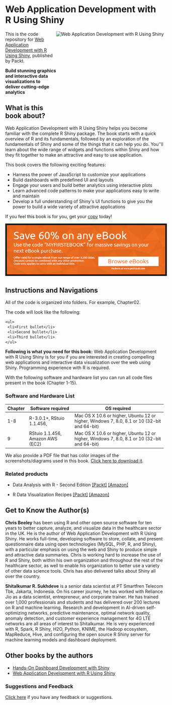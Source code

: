 # Web Application Development with R Using Shiny

<a href="https://www.packtpub.com/web-development/web-application-development-r-using-shiny-third-edition?utm_source=github&utm_medium=repository&utm_campaign=9781788993128"><img src="https://d1ldz4te4covpm.cloudfront.net/sites/default/files/imagecache/ppv4_main_book_cover/B10166.png" alt="Web Application Development with R Using Shiny" height="256px" align="right"></a>

This is the code repository for [Web Application Development with R Using Shiny](https://www.packtpub.com/web-development/web-application-development-r-using-shiny-third-edition?utm_source=github&utm_medium=repository&utm_campaign=9781788993128), published by Packt.

**Build stunning graphics and interactive data visualizations to deliver cutting-edge analytics**

## What is this book about?
Web Application Development with R Using Shiny helps you become familiar with the complete R Shiny package. The book starts with a quick overview of R and its fundamentals, followed by an exploration of the fundamentals of Shiny and some of the things that it can help you do. You’'ll learn about the wide range of widgets and functions within Shiny and how they fit together to make an attractive and easy to use application.

This book covers the following exciting features: 
* Harness the power of JavaScript to customize your applications
* Build dashboards with predefined UI and layouts
* Engage your users and build better analytics using interactive plots
* Learn advanced code patterns to make your applications easy to write and maintain
* Develop a full understanding of Shiny's UI functions to give you the power to build a wide variety of attractive applications

If you feel this book is for you, get your [copy](https://www.amazon.com/dp/10DigitISBN) today!

<a href="https://www.packtpub.com/?utm_source=github&utm_medium=banner&utm_campaign=GitHubBanner"><img src="https://raw.githubusercontent.com/PacktPublishing/GitHub/master/GitHub.png" 
alt="https://www.packtpub.com/" border="5" /></a>


## Instructions and Navigations
All of the code is organized into folders. For example, Chapter02.

The code will look like the following:
```
<ul>
 <li>First bullet</li>
 <li>Second bullet</li>
 <li>Third bullet</li>
</ul>
```

**Following is what you need for this book:**
Web Application Development with R Using Shiny is for you if you are interested in creating compelling web applications and interactive data visualization over the web using Shiny. Programming experience with R is required.

With the following software and hardware list you can run all code files present in the book (Chapter 1-15).

### Software and Hardware List

| Chapter  | Software required                   | OS required                        |
| -------- | ------------------------------------| -----------------------------------|
| 1-8        | R-3.0.1+, RStuio 1.1.456,                 | Mac OS X 10.6 or higher, Ubuntu 12 or higher, Windows 7, 8.0, 8.1 or 10 (32-bit and 64-bit) |
| 9        | RStuio 1.1.456, Amazon AWS (EC2)            | Mac OS X 10.6 or higher, Ubuntu 12 or higher, Windows 7, 8.0, 8.1 or 10 (32-bit and 64-bit) |


We also provide a PDF file that has color images of the screenshots/diagrams used in this book. [Click here to download it](https://www.packtpub.com/sites/default/files/downloads/9781788993128_ColorImages.pdf).


### Related products <Other books you may enjoy>
* Data Analysis with R - Second Edition [[Packt]](https://www.packtpub.com/big-data-and-business-intelligence/data-analysis-r-second-edition?utm_source=github&utm_medium=repository&utm_campaign=9781788393720) [[Amazon]](https://www.amazon.com/dp/1788393724)

* R Data Visualization Recipes [[Packt]](https://www.packtpub.com/big-data-and-business-intelligence/r-data-visualization-recipes?utm_source=github&utm_medium=repository&utm_campaign=9781788398312) [[Amazon]](https://www.amazon.com/dp/1788398319)

## Get to Know the Author(s)
**Chris Beeley**
has been using R and other open source software for ten years to better capture, analyze, and visualize data in the healthcare sector in the UK. He is the author of Web Application Development with R Using Shiny. He works full-time, developing software to store, collate, and present questionnaire data using open technologies (MySQL, PHP, R, and Shiny), with a particular emphasis on using the web and Shiny to produce simple and attractive data summaries. Chris is working hard to increase the use of R and Shiny, both within his own organization and throughout the rest of the healthcare sector, as well to enable his organization to better use a variety of other data science tools. Chris has also delivered talks about Shiny all over the country.

**Shitalkumar R. Sukhdeve**
is a senior data scientist at PT Smartfren Telecom Tbk, Jakarta, Indonesia. On his career journey, he has worked with Reliance Jio as a data scientist, entrepreneur, and corporate trainer. He has trained over 1,000 professionals and students and has delivered over 200 lectures on R and machine learning. Research and development in AI-driven self-optimizing networks, predictive maintenance, optimal network quality, anomaly detection, and customer experience management for 4G LTE networks are all areas of interest to Shitalkumar. He is very experienced with R, Spark, R Shiny, H2O, Python, KNIME, the Hadoop ecosystem, MapReduce, Hive, and configuring the open source R Shiny server for machine learning models and dashboard deployment.


## Other books by the authors
* [Hands-On Dashboard Development with Shiny](https://www.packtpub.com/big-data-and-business-intelligence/hands-dashboard-development-shiny?utm_source=github&utm_medium=repository&utm_campaign=9781789611557)
* [Web Application Development with R Using Shiny](https://www.packtpub.com/web-development/web-application-development-r-using-shiny?utm_source=github&utm_medium=repository&utm_campaign=9781783284474)

### Suggestions and Feedback
[Click here](https://docs.google.com/forms/d/e/1FAIpQLSdy7dATC6QmEL81FIUuymZ0Wy9vH1jHkvpY57OiMeKGqib_Ow/viewform) if you have any feedback or suggestions.
